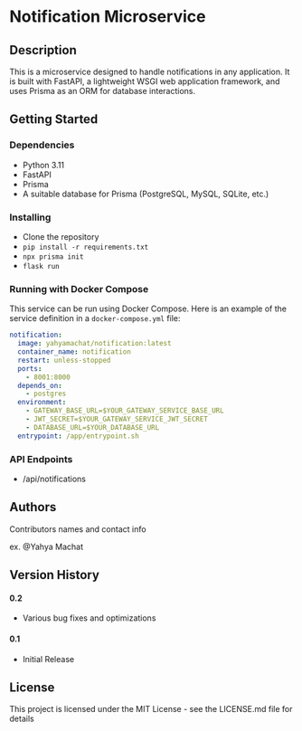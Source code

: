 # Notification Microservice

## Description

This is a microservice designed to handle notifications in any application. It is built with FastAPI, a lightweight WSGI web application framework, and uses Prisma as an ORM for database interactions.

## Getting Started

### Dependencies

* Python 3.11
* FastAPI
* Prisma
* A suitable database for Prisma (PostgreSQL, MySQL, SQLite, etc.)

### Installing

* Clone the repository
*  ```pip install -r requirements.txt```
*  ```npx prisma init```
*  ```flask run```

### Running with Docker Compose

This service can be run using Docker Compose. Here is an example of the service definition in a `docker-compose.yml` file:

```yaml
notification:
  image: yahyamachat/notification:latest
  container_name: notification
  restart: unless-stopped
  ports:
    - 8001:8000
  depends_on:
    - postgres
  environment:
    - GATEWAY_BASE_URL=$YOUR_GATEWAY_SERVICE_BASE_URL
    - JWT_SECRET=$YOUR_GATEWAY_SERVICE_JWT_SECRET
    - DATABASE_URL=$YOUR_DATABASE_URL
  entrypoint: /app/entrypoint.sh
```

### API Endpoints
* /api/notifications


## Authors
Contributors names and contact info

ex. @Yahya Machat

## Version History
#### 0.2
- Various bug fixes and optimizations
#### 0.1
- Initial Release

## License
This project is licensed under the MIT License - see the LICENSE.md file for details
